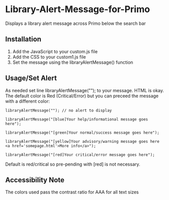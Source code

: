 # Library-Alert-Message-for-Primo

Displays a library alert message across Primo below the search bar

## Installation

1. Add the JavaScript to your custom.js file
2. Add the CSS to your custom1.js file
3. Set the message using the libraryAlertMessage() function

## Usage/Set Alert

As needed set line libraryAlertMessage(""); to your message. HTML is okay. The default color is Red (Critical/Error) but you can preceed the message with a different color:

    libraryAlertMessage(""); // no alert to display

    libraryAlertMessage("[blue]Your help/informational message goes here");
    
    libraryAlertMessage("[green]Your normal/success message goes here");
    
    libraryAlertMessage("[yellow]Your advisory/warning message goes here <a href='somepage.html'>More info</a>");
    
    libraryAlertMessage("[red]Your critical/error message goes here");
	
Default is red/critical so pre-pending with \[red\] is not necessary.

## Accessibility Note

The colors used pass the contrast ratio for AAA for all text sizes
